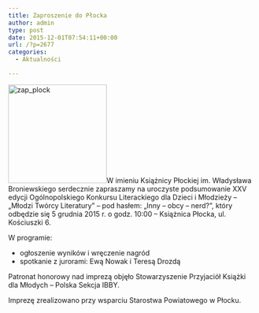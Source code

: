```yaml
---
title: Zaproszenie do Płocka
author: admin
type: post
date: 2015-12-01T07:54:11+00:00
url: /?p=2677
categories:
  - Aktualności

---
```

<a href="http://www.ibby.pl/wp-content/uploads/2015/12/zap_plock.jpg" rel="lightbox[2677]"><img class="alignleft wp-image-2681 size-medium" src="http://www.ibby.pl/wp-content/uploads/2015/12/zap_plock-300x143.jpg" alt="zap_plock" width="200" srcset="http://www.ibby.pl/wp-content/uploads/2015/12/zap_plock-300x143.jpg 300w, http://www.ibby.pl/wp-content/uploads/2015/12/zap_plock-150x71.jpg 150w, http://www.ibby.pl/wp-content/uploads/2015/12/zap_plock-800x381.jpg 800w, http://www.ibby.pl/wp-content/uploads/2015/12/zap_plock.jpg 1232w" sizes="(max-width: 300px) 100vw, 300px" /></a>W imieniu Książnicy Płockiej im. Władysława Broniewskiego serdecznie zapraszamy na uroczyste podsumowanie XXV edycji Ogólnopolskiego Konkursu Literackiego dla Dzieci i Młodzieży &#8211; &#8222;Młodzi Twórcy Literatury&#8221; &#8211; pod hasłem: &#8222;Inny &#8211; obcy &#8211; nerd?&#8221;, który odbędzie się 5 grudnia 2015 r. o godz. 10:00 &#8211; Książnica Płocka, ul. Kościuszki 6.

<!--more-->

W programie:

  * ogłoszenie wyników i wręczenie nagród
  * spotkanie z jurorami: Ewą Nowak i Teresą Drozdą

Patronat honorowy nad imprezą objęło Stowarzyszenie Przyjaciół Książki dla Młodych &#8211; Polska Sekcja IBBY.

Imprezę zrealizowano przy wsparciu Starostwa Powiatowego w Płocku.